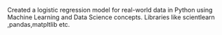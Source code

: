 Created a logistic regression model for real-world  data in Python using Machine Learning and Data Science concepts.
Libraries like scientlearn ,pandas,matpltlib etc.

